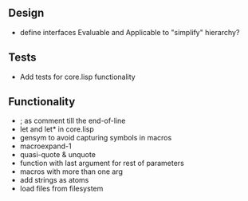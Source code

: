 ## Design

* define interfaces Evaluable and Applicable to "simplify" hierarchy?

## Tests

* Add tests for core.lisp functionality

## Functionality

* ; as comment till the end-of-line
* let and let* in core.lisp
* gensym to avoid capturing symbols in macros
* macroexpand-1
* quasi-quote & unquote
* function with last argument for rest of parameters
* macros with more than one arg
* add strings as atoms
* load files from filesystem
